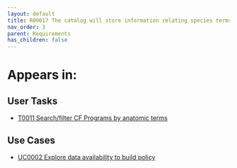 ```yaml
---
layout: default
title: R00017 The catalog will store information relating species terms to CF programs
nav_order: 3
parent: Requirements
has_children: false
---
```


# Appears in:


## User Tasks

-   [T0011 Search/filter CF Programs by anatomic terms](../user-tasks/t0011-searchfilter-common-fund-programs-by-anatomic-terms.md)

## Use Cases

-   [UC0002 Explore data availability to build policy](../use-cases/uc0002-explore-data-availability-to-build-policy.md)
